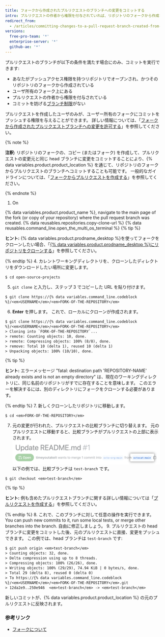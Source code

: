 ```yaml
---
title: フォークから作成されたプルリクエストのブランチへの変更をコミットする
intro: プルリクエストの作者から権限を付与されていれば、リポジトリのフォークから作成されたプルリクエストのブランチにおける変更をコミットできます。
redirect_from:
  - /articles/committing-changes-to-a-pull-request-branch-created-from-a-fork
versions:
  free-pro-team: '*'
  enterprise-server: '*'
  github-ae: '*'
---
```


プルリクエストのブランチが以下の条件を満たす場合にのみ、コミットを実行できます:
- あなたがプッシュアクセス権限を持つリポジトリでオープンされ、かつそのリポジトリのフォークから作成されている
- ユーザ所有のフォーク上にある
- プルリクエストの作者から権限を付与されている
- コミットを妨げる[ブランチ制限](/articles/about-branch-restrictions)がない

プルリクエストを作成したユーザのみが、ユーザー所有のフォークにコミットをプッシュする権限を与えることができます。 詳しい情報については、「[フォークから作成されたプルリクエストブランチへの変更を許可する](/articles/allowing-changes-to-a-pull-request-branch-created-from-a-fork)」を参照してください。

{% note %}

**注釈:** リポジトリのフォークの、コピー (またはフォーク) を作成して、プルリクエストの変更元と同じ head ブランチに変更をコミットすることにより、{% data variables.product.product_location %} を通じて、リポジトリのフォークからプルリクエストのブランチへコミットすることも可能です。 一般的なガイドラインについては、「[フォークからプルリクエストを作成する](/articles/creating-a-pull-request-from-a-fork)」を参照してください。

{% endnote %}

1. On

{% data variables.product.product_name %}, navigate to the main page of the fork (or copy of your repository) where the pull request branch was created.
{% data reusables.repositories.copy-clone-url %}
{% data reusables.command_line.open_the_multi_os_terminal %}
 {% tip %}

 **ヒント:** {% data variables.product.prodname_desktop %}を使ってフォークをクローンしたい場合、「[{% data variables.product.prodname_desktop %}にリポジトリをクローンする](/articles/cloning-a-repository/#cloning-a-repository-to-github-desktop)」を参照してください。

 {% endtip %}
4. カレントワーキングディレクトリを、クローンしたディレクトリをダウンロードしたい場所に変更します。
  ```shell
  $ cd open-source-projects
  ```
5. `git clone` と入力し、ステップ 3 でコピーした URL を貼り付けます。
  ```shell
  $ git clone https://{% data variables.command_line.codeblock %}/<em>USERNAME</em>/<em>FORK-OF-THE-REPOSITORY</em>
  ```
6. **Enter** を押します。 これで、ローカルにクローンが作成されます。
  ```shell
  $ git clone https://{% data variables.command_line.codeblock %}/<em>USERNAME</em>/<em>FORK-OF-THE-REPOSITORY</em>
  > Cloning into `FORK-OF-THE-REPOSITORY`...
  > remote: Counting objects: 10, done.
  > remote: Compressing objects: 100% (8/8), done.
  > remove: Total 10 (delta 1), reused 10 (delta 1)
  > Unpacking objects: 100% (10/10), done.
  ```
 {% tip %}

 **ヒント:** エラーメッセージ "fatal: destination path 'REPOSITORY-NAME' already exists and is not an empty directory" は、現在のワーキングディレクトリに、同じ名前のリポジトリがすでに存在することを意味します。 このエラーを解決するには、別のディレクトリにフォークをクローンする必要があります。

 {% endtip %}
7. 新しくクローンしたリポジトリに移動します。
  ```shell
  $ cd <em>FORK-OF-THE-REPOSITORY</em>
  ```
7. 元の変更が行われた、プルリクエストの比較ブランチに切り替えます。 元のプルリクエストに移動すると、比較ブランチがプルリクエストの上部に表示されます。 ![比較ブランチの例](/assets/images/help/pull_requests/compare-branch-example.png) 以下の例では、比較ブランチは `test-branch` です。
  ```shell
  $ git checkout <em>test-branch</em>
  ```

 {% tip %}

 **ヒント:** 例も含めたプルリクエストブランチに関する詳しい情報については「[プルリクエストを作成する](/articles/creating-a-pull-request/#changing-the-branch-range-and-destination-repository)」を参照してください。

 {% endtip %}
8. これで、このブランチに対して任意の操作を実行できます。 You can push new commits to it, run some local tests, or merge other branches into the branch. 自由に修正しましょう。
9. プルリクエストの head ブランチに変更をコミットした後、元のプルリクエストに直接、変更をプッシュできます。 この例では、head ブランチは `test-branch` です:
  ```shell
  $ git push origin <em>test-branch</em>
  > Counting objects: 32, done.
  > Delta compression using up to 8 threads.
  > Compressing objects: 100% (26/26), done.
  > Writing objects: 100% (29/29), 74.94 KiB | 0 bytes/s, done.
  > Total 29 (delta 8), reused 0 (delta 0)
  > To https://{% data variables.command_line.codeblock %}/<em>USERNAME</em>/<em>FORK-OF-THE-REPOSITORY</em>.git
  > 12da2e9..250e946  <em>test-branch</em> -> <em>test-branch</em>
  ```

新しいコミットが、{% data variables.product.product_location %} の元のプルリクエストに反映されます。

### 参考リンク

- [フォークについて](/articles/about-forks)

